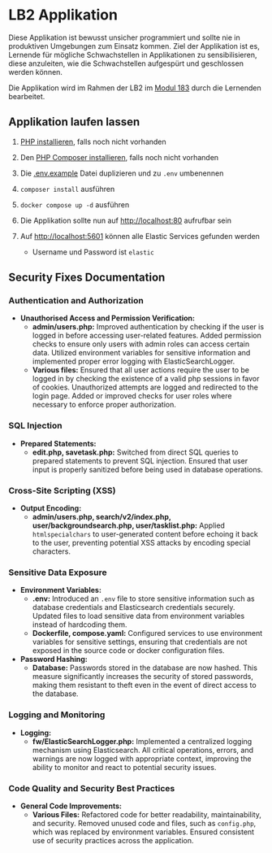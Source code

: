 # LB2 Applikation

Diese Applikation ist bewusst unsicher programmiert und sollte nie in produktiven Umgebungen zum Einsatz kommen. Ziel der Applikation ist es, Lernende für mögliche Schwachstellen in Applikationen zu sensibilisieren, diese anzuleiten, wie die Schwachstellen aufgespürt und geschlossen werden können.

Die Applikation wird im Rahmen der LB2 im [Modul 183](https://gitlab.com/ch-tbz-it/Stud/m183/m183) durch die Lernenden bearbeitet.

## Applikation laufen lassen

1. [PHP installieren](https://www.php.net/manual/en/install.php), falls noch nicht vorhanden
2. Den [PHP Composer installieren](https://getcomposer.org/download), falls noch nicht vorhanden
3. Die [.env.example](./.env.example) Datei duplizieren und zu `.env` umbenennen
4. `composer install` ausführen
5. `docker compose up -d` ausführen

6. Die Applikation sollte nun auf [http://localhost:80](http://localhost:80) aufrufbar sein

7. Auf [http://localhost:5601](http://localhost:5601) können alle Elastic Services gefunden werden
   - Username und Password ist `elastic`

## Security Fixes Documentation

### Authentication and Authorization

- **Unauthorised Access and Permission Verification:**
  - **admin/users.php:** Improved authentication by checking if the user is logged in before accessing user-related features. Added permission checks to ensure only users with admin roles can access certain data. Utilized environment variables for sensitive information and implemented proper error logging with ElasticSearchLogger.
  - **Various files:**
    Ensured that all user actions require the user to be logged in by checking the existence of a valid php sessions in favor of cookies. Unauthorized attempts are logged and redirected to the login page. Added or improved checks for user roles where necessary to enforce proper authorization.

### SQL Injection

- **Prepared Statements:**
  - **edit.php, savetask.php:** Switched from direct SQL queries to prepared statements to prevent SQL injection. Ensured that user input is properly sanitized before being used in database operations.

### Cross-Site Scripting (XSS)

- **Output Encoding:**
  - **admin/users.php, search/v2/index.php, user/backgroundsearch.php, user/tasklist.php:** Applied `htmlspecialchars` to user-generated content before echoing it back to the user, preventing potential XSS attacks by encoding special characters.

### Sensitive Data Exposure

- **Environment Variables:**
  - **.env:** Introduced an `.env` file to store sensitive information such as database credentials and Elasticsearch credentials securely. Updated files to load sensitive data from environment variables instead of hardcoding them.
  - **Dockerfile, compose.yaml:** Configured services to use environment variables for sensitive settings, ensuring that credentials are not exposed in the source code or docker configuration files.
- **Password Hashing:**
  - **Database:** Passwords stored in the database are now hashed. This measure significantly increases the security of stored passwords, making them resistant to theft even in the event of direct access to the database.

### Logging and Monitoring

- **Logging:**
  - **fw/ElasticSearchLogger.php:** Implemented a centralized logging mechanism using Elasticsearch. All critical operations, errors, and warnings are now logged with appropriate context, improving the ability to monitor and react to potential security issues.

### Code Quality and Security Best Practices

- **General Code Improvements:**
  - **Various Files:** Refactored code for better readability, maintainability, and security. Removed unused code and files, such as `config.php`, which was replaced by environment variables. Ensured consistent use of security practices across the application.
